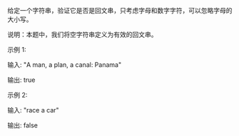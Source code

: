给定一个字符串，验证它是否是回文串，只考虑字母和数字字符，可以忽略字母的大小写。

说明：本题中，我们将空字符串定义为有效的回文串。

示例 1:

输入: "A man, a plan, a canal: Panama"

输出: true

示例 2:

输入: "race a car"

输出: false


